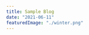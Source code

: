 ```yaml
---
title: Sample Blog
date: "2021-06-11"
featuredImage: "./winter.png"
---
```

<LoremIpsum
p={4}
avgWordsPerSentence={10}
avgSentencesPerParagraph={10}
startWithLoremIpsum={false}
/>
